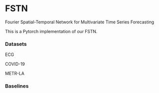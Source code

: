 # FSTN
Fourier Spatial-Temporal Network for Multivariate Time Series Forecasting

This is a Pytorch implementation of our FSTN.

### Datasets
ECG

COVID-19

METR-LA



### Baselines
